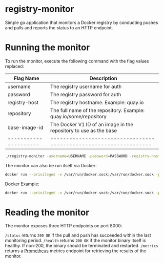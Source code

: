 registry-monitor
============

Simple go application that monitors a Docker registry by conducting pushes and pulls and reports the status to an HTTP endpoint.

Running the monitor
=============================

To run the monitor, execute the following command with the flag values replaced:

| Flag Name             | Description                                                       |
| --------------------- | ----------------------------------------------------------------- |
| username              | The registry username for auth                                    |
| password              | The registry password for auth                                    |
| registry-host         | The registry hostname. Example: quay.io                           |
| repository            | The full name of the repository. Example: quay.io/some/repository |
| base-image-id         | The Docker V1 ID of an image in the repository to use as the base |
| --------------------- | ----------------------------------------------------------------- |

```sh
./registry-monitor -username=USERNAME -password=PASSWORD -registry-host=REGISTRYHOST -repository=registryname/some/repository -base-layer-id=DOCKERV1ID
```

The monitor can also be run itself via Docker:

```sh
docker run --privileged -v /var/run/docker.sock:/var/run/docker.sock -p 8000:8000 registry-monitor -username=USERNAME -password=PASSWORD -registry-host=REGISTRYHOST -repository=registryname/some/repository -base-layer-id=DOCKERV1ID
```

Docker Example:

```sh
docker run --privileged -v /var/run/docker.sock:/var/run/docker.sock -p 8000:8000 registry-monitor -username=myuser+robot -password=myrobottoken -registry-host=quay.io -repository=quay.io/myuser/monitorrepo -base-layer-id=4f83eba78c
```

Reading the monitor
=============================
The monitor exposes three HTTP endpoints on port 8000:

`/status` returns `200 OK` if the pull and push has succeeded within the last monitoring period.
`/health` returns `200 OK` if the monitor binary itself is healthy. If non-200, the binary should be terminated and restarted.
`/metrics` returns a [Prometheus](https://prometheus.io/) metrics endpoint for retrieving the results of the monitor.

